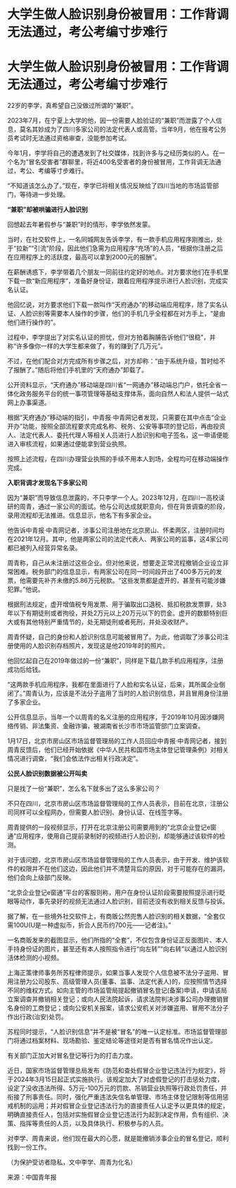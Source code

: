 # 大学生做人脸识别身份被冒用：工作背调无法通过，考公考编寸步难行

# 大学生做人脸识别身份被冒用：工作背调无法通过，考公考编寸步难行

22岁的李学，真希望自己没做过所谓的“兼职”。

2023年7月，在宁夏上大学的他，因一份需要人脸验证的“兼职”而泄露了个人信息，莫名其妙成为了四川多家公司的法定代表人或高管。当年9月，他在报考公务员考试时无法通过资格审查，没能参加考试。

今年1月，李学将自己的遭遇发到了社交媒体，找到许多与之经历类似的人。在一个名为“冒名受害者”群聊里，将近400名受害者的身份被冒用，工作背调无法通过，考公、考编等寸步难行。

“不知道该怎么办了。”现在，李学已将相关情况反映给了四川当地的市场监管部门，等待进一步处理。

**“兼职”却被哄骗进行人脸识别**

回想起去年暑假参与“兼职”时的情形，李学依然发蒙。

当时，在社交软件上，一名同城网友告诉李学，有一款手机应用程序刚推出，处于“拉新”“引流”阶段，因此他们急需为应用程序“充场”的人员，“根据你注册之后在应用程序上的活跃度，最高可以拿到2000元的报酬”。

在薪酬诱惑下，李学带着几个朋友一同前往约定好的地点。对方要求他们在手机里下载一款“新应用程序”，准备好身份证，跟着应用程序提示进行人脸识别，完成实名认证。

他回忆说，对方要求他们下载一款叫作“天府通办”的移动端应用程序，除了实名认证、人脸识别等需要本人操作的步骤，他们的手机几乎全程都在对方手上，“是由他们进行操作的”。

过程中，李学提出了对实名认证的担忧，但对方拍着胸脯告诉他们“很稳”，并称“许多像你一样的大学生都来做了，有的赚到了几万元”。

不过，在他们配合对方完成所有步骤之后，对方却称：“由于系统升级，暂时给不了报酬了。”随后将他们手机里的“天府通办”卸载了。

公开资料显示，“天府通办”移动端是四川省“一网通办”移动端总门户，依托全省一体化政务服务平台的统一事项管理等基础支撑体系，面向自然人和法人提供一站式网上办事渠道。

根据“天府通办”移动端的指引，中青报·中青网记者发现，只需要在其中点击“企业开办”功能，按照全部流程要求完成名称、税务、公安等事项的登记后，再由投资人、法定代表人、委托代理人等相关人员进行人脸识别和电子签名，这一申请便能进入审核流程，如果通过便能拿到营业执照。

按照上述流程，在四川办理营业执照的手续不用本人到场，全程均可在移动端操作完成。

**入职背调才发现名下多家公司**

因为“兼职”而导致信息泄露的，不只李学一个人。2023年12月，在四川一高校读研的周青，通过一家公司的面试。他与公司达成就职意向，但在背景调查的阶段，录用流程却无法推进。信息显示，他名下有多家企业。

他告诉中青报·中青网记者，涉事公司注册地在北京房山、怀柔两区，注册时间均在2021年12月。其中，他是两家公司的法定代表人、两家公司的监事，这4家公司都已被列入经营异常名录。

周青称，自己从未注册过这些企业。但对他来说，想要走正常流程撤销企业设立非常困难。税务部门的信息显示，有两家公司在同一时间段开出了400多万元的发票，他需要先补齐未缴的5.86万元税款。“这些发票都是虚开的，甚至有可能涉嫌犯罪。”他说。

根据刑法规定，虚开增值税专用发票、用于骗取出口退税、抵扣税款发票罪，处3年以下有期徒刑或者拘役，并处2万元以上20万元以下的罚金。虚开的数额特别巨大或有其他特别严重情节的，处无期徒刑或者死刑，并处没收财产。

周青怀疑，自己的身份和人脸识别信息可能被冒用了。为此，他调取了涉事公司注册使用的人脸识别存档照片，发现这是他2019年时的照片。

他回忆起自己在2019年做过的一份“兼职”，同样是下载几款手机应用程序，注册成功后给钱。

“这两款手机应用程序，我都在里面进行了人脸和实名认证，后来，其所属企业倒闭了。”周青认为，应该是不法分子盗用了当时的人脸识别信息，并且冒用身份注册了多家企业。

公开信息显示，当年一个以周青的名义注册的应用程序，于2019年10月因涉嫌网络传销、非法集资、金融诈骗，被湖南省长沙市市场监管部门立案调查。

1月17日，北京市房山区市场监督管理局的工作人员回应中青报·中青网记者，接到周青反馈后，他们已经开始依据《中华人民共和国市场主体登记管理条例》对相关情况进行调查，“我们会依法作出相关行政决定”。

**公民人脸识别数据被公开叫卖**

只是找了一份“兼职”，怎么名下就多出了这么多家公司？

不只在四川，北京市房山区市场监督管理局的工作人员表示，目前在北京，注册公司同样可以全程网办，但需要人脸识别、身份认证、在线签字等。

周青提供的一段视频显示，打开在北京注册公司需要用到的“北京企业登记e窗通”应用程序，使用自己提前录制好的视频进行人脸识别，却能够通过该软件的检测。

对于该问题，北京市房山区市场监督管理局的工作人员表示，由于开发、维护该软件的权限并不在他们这边，因此他们并不清楚背后的原因，对于可能存在的漏洞，他们会向上级部门反映。

“北京企业登记e窗通”平台的客服则称，用户在身份认证阶段需要按照提示进行眨眼等动作，事先录好的视频无法通过人脸识别，目前还没有收到相关反馈与投诉。

据了解，在一些境外社交软件上，有商贩公然兜售人脸识别的相关数据，“全套仅需100U(U是一种虚拟币，折合人民币约700元——记者注)。”

一名商贩发来的截图显示，他们所指的“全套”，不仅包含身份证正反面图片、本人手持身份证的图片，甚至还有本人按照指令进行“向左转”“向右转”以通过人脸识别活体检测的小视频。

上海正策律师事务所苏程律师提示，如果当事人发现个人信息被不法分子盗用、冒用注册为公司股东、高级管理人员(董事、监事、法定代表人)的，应按照情节选择不同的维权方式。如向主管的市场监管局提起撤销冒名登记(备案)申请，申请该局立案调查并撤销相关登记；或向人民法院起诉，请求法院判决涉事公司办理撤销冒名身份的工商登记；或向公安机关报案，请求公安机关对涉嫌盗用、冒用不法分子作出行政(治安)处罚。

苏程同时提示，“人脸识别信息”并不是被“冒名”的唯一认定标准。市场监督管理部门将通过档案材料、现场勘验、鉴定结论等途径对是否有冒名情况作出认定。

有关部门正加大对冒名登记等行为的打击力度。

近日，国家市场监督管理总局发布《防范和查处假冒企业登记违法行为规定》，将于2024年3月15日起正式实施执行。该规定加大了对虚假登记的打击惩处力度，设定了没收违法所得、5万元-100万元的罚款、吊销营业执照等行政处罚责任，并衔接了刑事责任。同时，强化严重违法失信名单管理、市场主体登记限制等信用惩戒机制的运用；并对假冒企业登记违法行为的直接责任人认定予以更具体的规定，明确直接责任人，包括对实施假冒企业登记违法行为起到决定作用，负有组织、决策、指挥等责任的人员，以及具体执行、积极参与的人员。

对李学、周青来说，他们现在最大的心愿，就是能撤销涉事企业的冒名登记，顺利找到一份工作。

（为保护受访者隐私，文中李学、周青为化名）

来源：中国青年报

